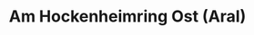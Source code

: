 ---
title: "Am Hockenheimring Ost (Aral)"
url: /hockenheim/am-hockenheimring-ost-aral/
shop: Allgemein
---